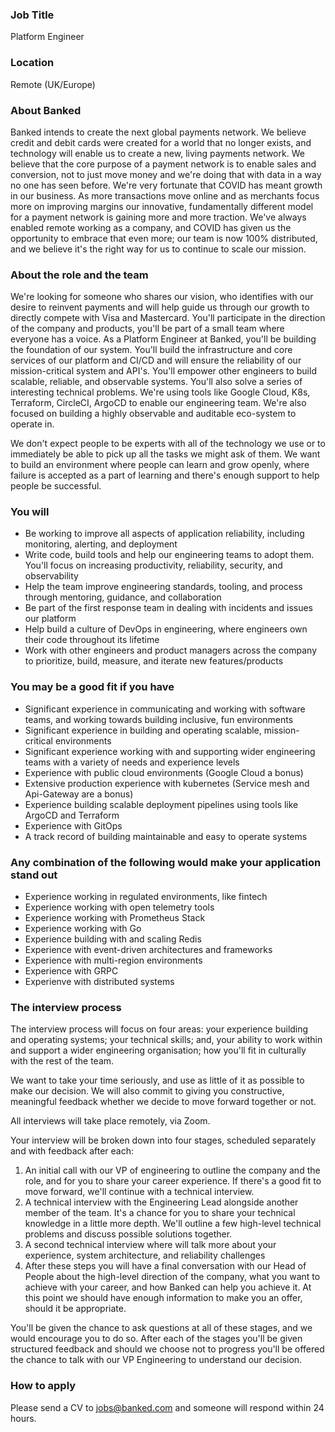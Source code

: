 ### Job Title

Platform Engineer

### Location

Remote (UK/Europe)

### About Banked
Banked intends to create the next global payments network. We believe credit and debit cards were created for a world that no longer exists, and technology will enable us to create a new, living payments network. We believe that the core purpose of a payment network is to enable sales and conversion, not to just move money and we're doing that with data in a way no one has seen before.
We're very fortunate that COVID has meant growth in our business. As more transactions move online and as merchants focus more on improving margins our innovative, fundamentally different model for a payment network is gaining more and more traction.
We've always enabled remote working as a company, and COVID has given us the opportunity to embrace that even more; our team is now 100% distributed, and we believe it's the right way for us to continue to scale our mission.

### **About the role and the team**
We're looking for someone who shares our vision, who identifies with our desire to reinvent payments and will help guide us through our growth to directly compete with Visa and Mastercard.
You'll participate in the direction of the company and products, you'll be part of a small team where everyone has a voice.
As a Platform Engineer at Banked, you'll be building the foundation of our system. You'll build the infrastructure and core services of our platform and CI/CD and will ensure the reliability of our mission-critical system and API's.
You'll empower other engineers to build scalable, reliable, and observable systems. You'll also solve a series of interesting technical problems.
We're using tools like Google Cloud, K8s, Terraform, CircleCI, ArgoCD to enable our engineering team. We're also focused on building a highly observable and auditable eco-system to operate in.
 
We don't expect people to be experts with all of the technology we use or to immediately be able to pick up all the tasks we might ask of them. We want to build an environment where people can learn and grow openly, where failure is accepted as a part of learning and there's enough support to help people be successful.

### **You will**
 - Be working to improve all aspects of application reliability, including monitoring, alerting, and deployment
 - Write code, build tools and help our engineering teams to adopt them. You'll focus on increasing productivity, reliability, security, and observability
 - Help the team improve engineering standards, tooling, and process through mentoring, guidance, and collaboration
 - Be part of the first response team in dealing with incidents and issues our platform
 - Help build a culture of DevOps in engineering, where engineers own their code throughout its lifetime
 - Work with other engineers and product managers across the company to prioritize, build, measure, and iterate new features/products

### **You may be a good fit if you have**
 - Significant experience in communicating and working with software teams, and working towards building inclusive, fun environments
 - Significant experience in building and operating scalable, mission-critical environments
 - Significant experience working with and supporting wider engineering teams with a variety of needs and experience levels
 - Experience with public cloud environments (Google Cloud a bonus)
 - Extensive production experience with kubernetes (Service mesh and Api-Gateway are a bonus)
 - Experience building scalable deployment pipelines using tools like ArgoCD and Terraform
 - Experience with GitOps
 - A track record of building maintainable and easy to operate systems
 
### **Any combination of the following would make your application stand out**
 - Experience working in regulated environments, like fintech
 - Experience working with open telemetry tools
 - Experience working with Prometheus Stack
 - Experience working with Go
 - Experience building with and scaling Redis
 - Experience with event-driven architectures and frameworks
 - Experience with multi-region environments
 - Experience with GRPC
 - Experienve with distributed systems

### The interview process
The interview process will focus on four areas: your experience building and operating systems; your technical skills; and, your ability to work within and support a wider engineering organisation; how you'll fit in culturally with the rest of the team.

We want to take your time seriously, and use as little of it as possible to make our decision. We will also commit to giving you constructive, meaningful feedback whether we decide to move forward together or not.

All interviews will take place remotely, via Zoom.

Your interview will be broken down into four stages, scheduled separately and with feedback after each:
1. An initial call with our VP of engineering to outline the company and the role, and for you to share your career experience. If there's a good fit to move forward, we'll continue with a technical interview.
2. A technical interview with the Engineering Lead alongside another member of the team. It's a chance for you to share your technical knowledge in a little more depth. We'll outline a few high-level technical problems and discuss possible solutions together.
3. A second technical interview where will talk more about your experience, system architecture, and reliability challenges
4. After these steps you will have a final conversation with our Head of People about the high-level direction of the company, what you want to achieve with your career, and how Banked can help you achieve it. At this point we should have enough information to make you an offer, should it be appropriate.

You'll be given the chance to ask questions at all of these stages, and we would encourage you to do so. After each of the stages you'll be given structured feedback and should we choose not to progress you'll be offered the chance to talk with our VP Engineering to understand our decision.

### How to apply
Please send a CV to jobs@banked.com and someone will respond within 24 hours.









